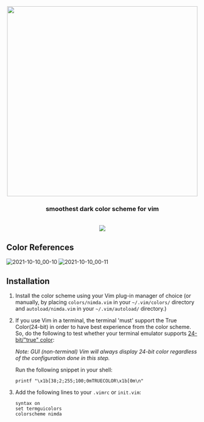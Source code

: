 <div align="center">
  <img src="https://user-images.githubusercontent.com/39852038/136669587-d21af0db-4f9a-4b3f-bc87-d61ffa31cc89.png" width="500" />
  <h3> smoothest dark color scheme for vim </h3>
  <br/>
  <img src="https://user-images.githubusercontent.com/39852038/153703108-5e40a9ac-e3a2-43e1-a630-9a92a4454c1b.png" />
</div>

## Color References
![2021-10-10_00-10](https://user-images.githubusercontent.com/39852038/136673888-9b59c245-9e70-4db4-9e2a-2b54cc437d9b.png)
![2021-10-10_00-11](https://user-images.githubusercontent.com/39852038/136673887-e1487709-0a6e-473a-a46d-3152fb3710c9.png)

## Installation

1. Install the color scheme using your Vim plug-in manager of choice (or manually, by placing `colors/nimda.vim` in your `~/.vim/colors/` directory and `autoload/nimda.vim` in your `~/.vim/autoload/` directory.)


2. If you use Vim in a terminal, the terminal 'must' support the True Color(24-bit) in order to have best experience from the color scheme. So, do the following to test whether your terminal emulator supports [24-bit/"true" color](https://gist.github.com/XVilka/8346728):

   _Note: GUI (non-terminal) Vim will always display 24-bit color regardless of the configuration done in this step._

   Run the following snippet in your shell:

   ```shell
   printf "\x1b[38;2;255;100;0mTRUECOLOR\x1b[0m\n"
   ```

3. Add the following lines to your `.vimrc` or `init.vim`:

   ```vim
   syntax on
   set termguicolors
   colorscheme nimda
   ```


